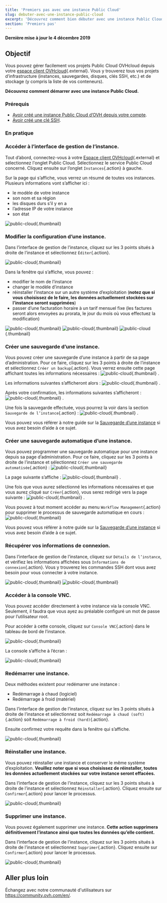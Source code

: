 ```yaml
---
title: 'Premiers pas avec une instance Public Cloud'
slug: debuter-avec-une-instance-public-cloud
excerpt: 'Découvrez comment bien débuter avec une instance Public Cloud'
section: 'Premiers pas'
---
```


**Dernière mise à jour le 4 décembre 2019**

## Objectif

Vous pouvez gérer facilement vos projets Public Cloud OVHcloud depuis votre [espace client OVHcloud](https://www.ovh.com/auth/?action=gotomanager){.external}. Vous y trouverez tous vos projets d’infrastructure (instances, sauvegardes, disques, clés SSH, etc.) et de stockage (y compris la liste de vos conteneurs).

**Découvrez comment démarrer avec une instance Public Cloud.**

### Prérequis

- [Avoir créé une instance Public Cloud d’OVH depuis votre compte](../creer-instance-espace-client/).
- [Avoir créé une clé SSH](../creation-des-cles-ssh/).

### En pratique

### Accéder à l’interface de gestion de l’instance.

Tout d’abord, connectez-vous à votre [Espace client OVHcloud](https://www.ovh.com/auth/?action=gotomanager){.external} et sélectionnez l'onglet Public Cloud. Sélectionnez le service Public Cloud concerné. Cliquez ensuite sur l’onglet `Instances`{.action} à gauche.

Sur la page qui s’affiche, vous verrez un résumé de toutes vos instances. Plusieurs informations vont s’afficher ici :

- le modèle de votre instance
- son nom et sa région
- les disques durs s’il y en a
- l’adresse IP de votre instance
- son état

![public-cloud](images/compute.png){.thumbnail}

### Modifier la configuration d’une instance.

Dans l’interface de gestion de l’instance, cliquez sur les 3 points situés à droite de l’instance et sélectionnez `Éditer`{.action}.

![public-cloud](images/edit.png){.thumbnail}

Dans la fenêtre qui s’affiche, vous pouvez :

- modifier le nom de l’instance
- changer le modèle d’instance 
- réinstaller l’instance sur un autre système d’exploitation (**notez que si vous choisissez de le faire, les données actuellement stockées sur l’instance seront supprimées**)
- passer d’une facturation horaire à un tarif mensuel fixe (les factures seront alors envoyées au prorata, le jour du mois où vous effectuez la modification)

![public-cloud](images/edit1.png){.thumbnail}
![public-cloud](images/edit2.png){.thumbnail}
![public-cloud](images/edit3.png){.thumbnail}

### Créer une sauvegarde d’une instance.

Vous pouvez créer une sauvegarde d’une instance à partir de sa page d’administration.  Pour ce faire, cliquez sur les 3 points à droite de l’instance et sélectionnez `Créer un backup`{.action}. Vous verrez ensuite cette page affichant toutes les informations nécessaires : ![public-cloud](images/backup.png){.thumbnail} .

Les informations suivantes s’afficheront alors : ![public-cloud](images/backup1.png){.thumbnail} .

Après votre confirmation, les informations suivantes s’afficheront : ![public-cloud](images/backup2.png){.thumbnail} .

Une fois la sauvegarde effectuée, vous pourrez la voir dans la section `Sauvegarde de l’instance`{.action} : ![public-cloud](images/backup3.png){.thumbnail} .

Vous pouvez vous référer à notre guide sur la [Sauvegarde d’une instance](../back-up-instance/) si vous avez besoin d’aide à ce sujet. 

### Créer une sauvegarde automatique d’une instance.

Vous pouvez programmer une sauvegarde automatique pour une instance depuis sa page d’administration. Pour ce faire, cliquez sur les 3 points à droite de l’instance et sélectionnez `Créer une sauvegarde automatisée`{.action} : ![public-cloud](images/backupauto.png){.thumbnail}

La page suivante s’affiche : ![public-cloud](images/backupauto1.png){.thumbnail} .

Une fois que vous aurez sélectionné les informations nécessaires et que vous aurez cliqué sur `Créer`{.action}, vous serez redirigé vers la page suivante : ![public-cloud](images/backupauto2.png){.thumbnail} .

Vous pouvez à tout moment accéder au menu `Workflow Management`{.action} pour supprimer le processus de sauvegarde automatique en cours : ![public-cloud](images/backupautodelete.png){.thumbnail}

Vous pouvez vous référer à notre guide sur la [Sauvegarde d’une instance](../back-up-instance/) si vous avez besoin d’aide à ce sujet. 

### Récupérer vos informations de connexion.

Dans l’interface de gestion de l’instance, cliquez sur `Détails de l’instance`, et vérifiez les informations affichées sous `Informations de connexion`{.action}. Vous y trouverez les commandes SSH dont vous avez besoin pour vous connecter à votre instance.

![public-cloud](images/instancedetails1.png){.thumbnail}
![public-cloud](images/instancedetails.png){.thumbnail}

### Accéder à la console VNC.

Vous pouvez accéder directement à votre instance via la console VNC. Seulement, il faudra que vous ayez au préalable configuré un mot de passe pour l’utilisateur root.

Pour accéder à cette console, cliquez sur `Console VNC`{.action} dans le tableau de bord de l’instance.

![public-cloud](images/vnc.png){.thumbnail}

La console s’affiche à l’écran :

![public-cloud](images/vnc1.png){.thumbnail}

### Redémarrer une instance.

Deux méthodes existent pour redémarrer une instance :

- Redémarrage à chaud (logiciel)
- Redémarrage à froid (matériel)

Dans l’interface de gestion de l’instance, cliquez sur les 3 points situés à droite de l’instance et sélectionnez soit `Redémarrage à chaud (soft)`{.action} soit `Redémarrage à froid (hard)`{.action}.

Ensuite confirmez votre requête dans la fenêtre qui s’affiche.

![public-cloud](images/reboot.png){.thumbnail}

### Réinstaller une instance.

Vous pouvez réinstaller une instance et conserver le même système d’exploitation. **Veuillez noter que si vous choisissez de réinstaller, toutes les données actuellement stockées sur votre instance seront effacées.**

Dans l’interface de gestion de l’instance, cliquez sur les 3 points situés à droite de l’instance et sélectionnez `Réinstaller`{.action}. Cliquez ensuite sur `Confirmer`{.action} pour lancer le processus.

![public-cloud](images/reinstall.png){.thumbnail}

### Supprimer une instance.

Vous pouvez également supprimer une instance. **Cette action supprimera définitivement l’instance ainsi que toutes les données qu’elle contient.**

Dans l’interface de gestion de l’instance, cliquez sur les 3 points situés à droite de l’instance et sélectionnez `Supprimer`{.action}. Cliquez ensuite sur `Confirmer`{.action} pour lancer le processus.

![public-cloud](images/delete.png){.thumbnail}

## Aller plus loin

Échangez avec notre communauté d'utilisateurs sur <https://community.ovh.com/en/>.